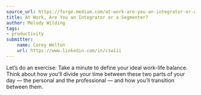 ```yaml
---
source_url: https://forge.medium.com/at-work-are-you-an-integrator-or-a-segmenter-a52dd40b7aa0
title: At Work, Are You an Integrator or a Segmenter?
author: Melody Wilding
tags:
- productivity
submitter:
    name: Corey Welton
    url: https://www.linkedin.com/in/cswiii
---
```


Let’s do an exercise: Take a minute to define your ideal work-life balance. Think about how you’ll divide your time between these two parts of your day — the personal and the professional — and how you’ll transition between them.
